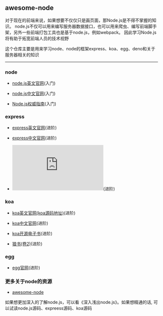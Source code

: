 ## awesome-node
对于现在的前端来说，如果想要不仅仅只是画页面，那Node.js是不得不掌握的知识。
node.js不仅可以用来编写服务器数据接口，也可以用来爬虫、编写前端脚手架，另外一些前端打包工具也是基于node.js，例如webpack。
因此学习Node.js将有助于拓宽前端人员的技术视野

这个仓库主要是用来学习node、node的框架express、koa、egg、deno和关于服务器相关的知识


----

### node

- [node.js英文官网](https://nodejs.org/dist/latest-v14.x/docs/api/)(入门)

- [node.js中文官网](http://nodejs.cn/api/)(入门)

- [Node.js权威指南](https://item.jd.com/70446138249.html)(入门)

### express

- [express英文官网](http://expressjs.com/)(进阶)

- [express中文官网](https://www.expressjs.com.cn/)(进阶)

- ![Node.js+Express+Vue.js项目开发实战](https://item.jd.com/69315389117.html)(进阶)

### koa
- [koa英文官网(koa源码地址)](https://github.com/koajs/koa/)(进阶)

- [koa中文官网](https://koa.bootcss.com/#introduction)(进阶)

- [koa开源电子书](https://github.com/chenshenhai/koa2-note)(进阶)

- [狼书(卷2)](https://item.jd.com/12614927.html)(进阶)

### egg

- [egg官网](https://eggjs.org/zh-cn/intro/quickstart.html)(进阶)


### 更多关于node的资源

- [awesome-node](https://github.com/sindresorhus/awesome-nodejs)

如果想更加深入的了解node.js，可以看《深入浅出node.js》。如果想精通的话, 可以试读node.js源码、expreess源码、koa源码
